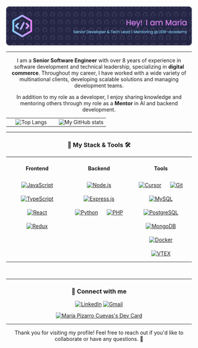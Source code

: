 <div align="center">

![Salute](./media/github-header-image.png)

---

I am a **Senior Software Engineer** with over 8 years of experience in software development and technical leadership, specializing in **digital commerce**. Throughout my career, I have worked with a wide variety of multinational clients, developing scalable solutions and managing development teams.

In addition to my role as a developer, I enjoy sharing knowledge and mentoring others through my role as a **Mentor** in AI and backend development.

<table style="border: none;">
    <tr align="center" style="border: none;">
        <td valign="top" width="50%">
            <img src="https://github-readme-stats.vercel.app/api/top-langs/?username=Edain92&layout=compact&theme=tokyonight" alt="Top Langs" />    
        </td>
        <td valign="top" width="50%">
            <img src="https://github-readme-stats.vercel.app/api?username=Edain92&show_icons=true&theme=tokyonight" alt="My GitHub stats" />
        </td>
    </tr>
</table>

---

### 🚀 My Stack & Tools 🛠️

<style>
table {
    border-collapse: collapse;
}
table, th, td {
   border: none;
}
blockquote {
    border-left: none;
    padding-left: 10px;
}
</style>

<table>
    <tr>
        <td valign="top" width="33%">
            <div align="center">  
                <h4>Frontend</h4>
                <a href="https://www.javascript.com/" target="_blank"><img style="margin: 10px" src="https://img.shields.io/badge/JavaScript-F7DF1E?style=for-the-badge&logo=javascript&logoColor=black" alt="JavaScript" height="25" /></a>  
                <a href="https://www.typescriptlang.org/" target="_blank"><img style="margin: 10px" src="https://img.shields.io/badge/TypeScript-3178C6?style=for-the-badge&logo=typescript&logoColor=white" alt="TypeScript" height="25" /></a> 
                <a href="https://reactjs.org/" target="_blank"><img style="margin: 10px" src="https://img.shields.io/badge/React-20232A?style=for-the-badge&logo=react&logoColor=61DAFB" alt="React" height="25" /></a> 
                <a href="https://redux.js.org/" target="_blank"><img style="margin: 10px" src="https://img.shields.io/badge/Redux-593D88?style=for-the-badge&logo=redux&logoColor=white" alt="Redux" height="25" /></a>
            </div>
        </td>
        <td valign="top" width="33%">
            <div align="center">  
                <h4>Backend</h4>
                <a href="https://nodejs.org/" target="_blank"><img style="margin: 10px" src="https://img.shields.io/badge/Node.js-43853D?style=for-the-badge&logo=node.js&logoColor=white" alt="Node.js" height="25" /></a>
                <a href="https://expressjs.com/" target="_blank"><img style="margin: 10px" src="https://img.shields.io/badge/Express.js-404D59?style=for-the-badge" alt="Express.js" height="25" /></a>
                <a href="https://www.python.org/" target="_blank"><img style="margin: 10px" src="https://img.shields.io/badge/Python-3670A0?style=for-the-badge&logo=python&logoColor=ffdd54" alt="Python" height="25" /></a>
                <a href="https://www.php.net/" target="_blank"><img style="margin: 10px" src="https://img.shields.io/badge/PHP-777BB4?style=for-the-badge&logo=php&logoColor=white" alt="PHP" height="25" /></a>
            </div>
        </td>
        <td valign="top" width="33%">
            <div align="center"> 
                <h4>Tools</h4>
                <a href="https://www.cursor.com/" target="_blank"><img style="margin: 10px" src="https://img.shields.io/badge/Cursor-222222?style=for-the-badge&logo=cursor&logoColor=white" alt="Cursor" height="25" /></a>
                <a href="https://www.git.com/" target="_blank"><img style="margin: 10px" src="https://img.shields.io/badge/Git-F05032?style=for-the-badge&logo=git&logoColor=white" alt="Git" height="25" /></a>    
                <a href="https://www.mysql.com/" target="_blank"><img style="margin: 10px" src="https://img.shields.io/badge/MySQL-00000F?style=for-the-badge&logo=mysql&logoColor=white" alt="MySQL" height="20" /></a>  
                <a href="https://www.postgresql.org/" target="_blank"><img style="margin: 10px" src="https://img.shields.io/badge/PostgreSQL-336791?style=for-the-badge&logo=postgresql&logoColor=white" alt="PostgreSQL" height="20" /></a>  
                <a href="https://www.mongodb.com/" target="_blank"><img style="margin: 10px" src="https://img.shields.io/badge/MongoDB-4EA94B?style=for-the-badge&logo=mongodb&logoColor=white" alt="MongoDB" height="20" /></a>  
                <a href="https://www.docker.com/" target="_blank"><img style="margin: 10px" src="https://img.shields.io/badge/Docker-2CA5E0?style=for-the-badge&logo=docker&logoColor=white" alt="Docker" height="20" /></a>
                <a href="https://www.vtex.com/" target="_blank"><img style="margin: 10px" src="https://img.shields.io/badge/VTEX-F71963?style=for-the-badge&logo=vtex&logoColor=white" alt="VTEX" height="20" /></a>  
            </div>
        </td>
    </tr>
</table>  
<br/>  

---

### 🎯 Connect with me

[![LinkedIn](https://img.shields.io/badge/LinkedIn-0077B5?style=for-the-badge&logo=linkedin&logoColor=white)](https://www.linkedin.com/in/maria-pizarro-cuevas/)
[![Gmail](https://img.shields.io/badge/Gmail-D14836?style=for-the-badge&logo=gmail&logoColor=white)](mailto:mpizarrocuevas@gmail.com)

<a href="https://app.daily.dev/edain"><img src="https://api.daily.dev/devcards/v2/OEK7UERSv.png?type=default&r=pwo" width="356" alt="María Pizarro Cuevas's Dev Card"/></a>

---

Thank you for visiting my profile! Feel free to reach out if you'd like to collaborate or have any questions. 🚀
</div>
